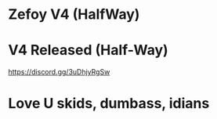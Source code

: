 # Zefoy V4 (HalfWay)
# V4 Released (Half-Way)

https://discord.gg/3uDhjyRgSw

# Love U skids, dumbass, idians
